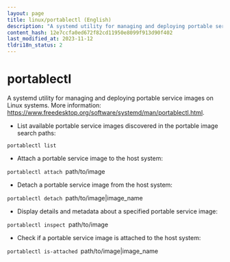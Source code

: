 ```yaml
---
layout: page
title: linux/portablectl (English)
description: "A systemd utility for managing and deploying portable service images on Linux systems."
content_hash: 12e7ccfa0ed672f82cd11950e8099f913d90f402
last_modified_at: 2023-11-12
tldri18n_status: 2
---
```

# portablectl

A systemd utility for managing and deploying portable service images on Linux systems.
More information: <https://www.freedesktop.org/software/systemd/man/portablectl.html>.

- List available portable service images discovered in the portable image search paths:

`portablectl list`

- Attach a portable service image to the host system:

`portablectl attach `<span class="tldr-var badge badge-pill bg-dark-lm bg-white-dm text-white-lm text-dark-dm font-weight-bold">path/to/image</span>

- Detach a portable service image from the host system:

`portablectl detach `<span class="tldr-var badge badge-pill bg-dark-lm bg-white-dm text-white-lm text-dark-dm font-weight-bold">path/to/image|image_name</span>

- Display details and metadata about a specified portable service image:

`portablectl inspect `<span class="tldr-var badge badge-pill bg-dark-lm bg-white-dm text-white-lm text-dark-dm font-weight-bold">path/to/image</span>

- Check if a portable service image is attached to the host system:

`portablectl is-attached `<span class="tldr-var badge badge-pill bg-dark-lm bg-white-dm text-white-lm text-dark-dm font-weight-bold">path/to/image|image_name</span>
